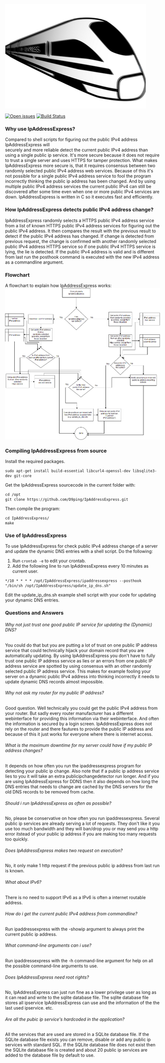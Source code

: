 ![IpAddressExpress logo](docs/logo.png?raw=true "IpAddressExpress")

[<img src="https://img.shields.io/github/issues/D9ping/IpAddressExpress.svg?style=flat-square" alt="Open issues" />](https://github.com/D9ping/IpAddressExpress/issues) 
[![Build Status](https://travis-ci.org/D9ping/IpAddressExpress.svg?branch=master)](https://travis-ci.org/D9ping/IpAddressExpress)
### Why use IpAddressExpress?
Compared to shell scripts for figuring out the public IPv4 address IpAddressExpress will  
securely and more reliable detect the current public IPv4 address than using a single public ip service.
It's more secure because it does not require to trust a single server and uses HTTPS for tamper protection.
What makes IpAddressExpress more secure is, that it requires consensus between two randomly selected public IPv4 address web services.
Because of this it's not possible for a single public IPv4 address service to fool the program
 incorrectly thinking the public ip address has been changed.
And by using multiple public IPv4 address services the current public IPv4 can still be discovered after some time
 even when one or more public IPv4 services are down.
IpAddressExpress is written in C so it executes fast and efficiently.
 
### How IpAddressExpress detects public IPv4 address change?
IpAddressExpress randomly selects a HTTPS public IPv4 address service from a list 
of known HTTPS public IPv4 address services for figuring out the public IPv4 address. 
It then compares the result with the previous result to detect if the public IPv4 address has changed. 
If change is detected from previous request, the change is confirmed with another randomly
 selected public IPv4 address HTTPS service so if one public IPv4 HTTPS service is lying, the lie is detected.
If the public IPv4 address is valid and is different from last run the posthook command is executed
 with the new IPv4 address as a commandline argument.

### Flowchart ###
A flowchart to explain how IpAddressExpress works:
![flowchart IpAddressExpress](https://raw.githubusercontent.com/D9ping/IpAddressExpress/master/docs/IpAddressExpress_flowchart_v3.png?raw=true)


### Compiling IpAddressExpress from source
Install the required packages.
```
sudo apt-get install build-essential libcurl4-openssl-dev libsqlite3-dev git-core
```
Get the IpAddressExpress sourcecode in the current folder with:
```
cd /opt
git clone https://github.com/D9ping/IpAddressExpress.git
```
Then compile the program: 
```
cd IpAddressExpress/
make
```

### Use of IpAddressExpress
To use IpAddressExpress for check public IPv4 address change of a server and update the
dynamic DNS entries with a shell script. Do the following:

1. Run ```crontab -e``` to edit your crontab. 
2. Add the following line to run IpAddressExpress every 10 minutes as current user.
```
*/10 * * * * /opt/IpAddressExpress/ipaddressexpress --posthook "/bin/sh /opt/IpAddressExpress/update_ip_dns.sh"
``` 
Edit the update_ip_dns.sh example shell script with your code for updating your dynamic DNS entries.


### Questions and Answers

###### Why not just trust one good public IP service for updating the (Dynamic) DNS?
You could do that but you are putting a lot of trust on one public IP address service 
 that could technically hijack your domain record that you are automatically updating.
 By using IpAddressExpress you don't have to fully trust one public IP address service as lies
 or an errors from one public IP address service are spotted by using consensus with
 an other randomly selected public IP address service. This makes for example fooling your
 server on a dynamic public IPv4 address into thinking incorrectly it needs to update 
 dynamic DNS records almost impossible.

###### Why not ask my router for my public IP address?
Good question. Well technically you could get the public IPv4 address from your router.
But sadly every router manufacturer has a different webinterface for providing this information via their webinterface.
And often the information is secured by a login screen. IpAddressExpress does not rely on the router and there fautures to provide the public IP address and because of this it just works for everyone where there is internet access.

###### What is the maximum downtime for my server could have if my public IP address changes?
It depends on how often you run the ipaddressexpress program for detecting your public ip change.
Also note that if a public ip address service lies to you it will take an extra publicipchangedetector run longer.
And if you are using IpAddressExpress for DDNS then it also depends on how long the DNS entries that needs to change are cached by the DNS servers for the old DNS records to be removed from cache.

###### Should i run IpAddressExpress as often as possible?
No, please be conservative on how often you run ipaddressexpress.
Several public ip services are already serving a lot of requests. 
They don't like it you use too much bandwidth and they will ban/drop you or may send you a http error itstead of your public ip address if you are making too many requests too quickly.

###### Does IpAddressExpress makes two request on execution? 
No, it only make 1 http request if the previous public ip address from last run is known.

###### What about IPv6?
There is no need to support IPv6 as a IPv6 is often a internet routable address.

###### How do i get the current public IPv4 address from commandline?
Run ipaddressexpress with the -showip argument to always print the current public ip address.

###### What command-line arguments can i use?
Run ipaddressexpress with the -h command-line argument for help on all the possible command-line arguments to use.

###### Does IpAddressExpress need root rights?
No, IpAddressExpress can just run fine as a lower privilege user as long as it can read and write to the sqlite database file. The sqlite database file stores all ipservice IpAddressExpress can use and the information of the the last used ipservice. etc.

###### Are all the pubic ip service's hardcoded in the application?
All the services that are used are stored in a SQLite database file. If the SQLite database file exists you can remove, disable or add any public ip services with standard SQL. If the SQLite database file does not exist then the SQLite database file is created and about 20 public ip services are added to the database file by default to use.
